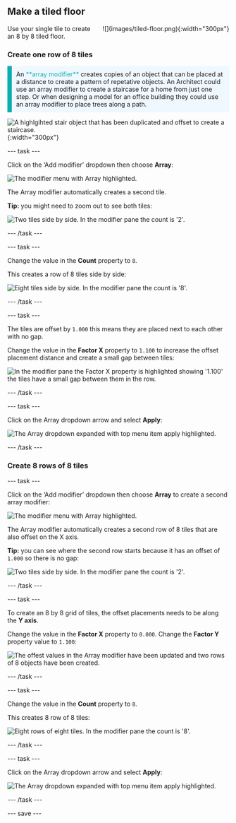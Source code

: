 ## Make a tiled floor

<div style="display: flex; flex-wrap: wrap">
<div style="flex-basis: 200px; flex-grow: 1; margin-right: 15px;">
Use your single tile to create an 8 by 8 tiled floor.
</div>
<div>
![](images/tiled-floor.png){:width="300px"}
</div>
</div>

### Create one row of 8 tiles

<p style="border-left: solid; border-width:10px; border-color: #0faeb0; background-color: aliceblue; padding: 10px;">
An <span style="color: #0faeb0">**array modifier**</span> creates copies of an object that can be placed at a distance to create a pattern of repetative objects. An Architect could use an array modifier to create a staircase for a home from just one step. Or when designing a model for an office building they could use an array modifier to place trees along a path.

![A highlgihted stair object that has been duplicated and offset to create a staircase.](images/stair-array.png){:width="300px"}

</p>

--- task ---

Click on the ‘Add modifier’ dropdown then choose **Array**:

![The modifier menu with Array highlighted.](images/array-modifier.png)

The Array modifier automatically creates a second tile.

**Tip:** you might need to zoom out to see both tiles:

![Two tiles side by side. In the modifier pane the count is '2'.](images/two-tiles.png)

--- /task ---

--- task ---

Change the value in the **Count** property to `8`. 

This creates a row of 8 tiles side by side:

![Eight tiles side by side. In the modifier pane the count is '8'.](images/eight-tiles.png)

--- /task ---

--- task ---

The tiles are offset by `1.000` this means they are placed next to each other with no gap. 

Change the value in the **Factor X** property to `1.100` to increase the offset placement distance and create a small gap between tiles:

![In the modifier pane the Factor X property is highlighted showing '1.100' the tiles have a small gap between them in the row.](images/offset-tiles.png)

--- /task ---

--- task ---

Click on the Array dropdown arrow and select **Apply**: 

![The Array dropdown expanded with top menu item `apply` highlighted.](images/apply-array1.png)

--- /task ---

### Create 8 rows of 8 tiles

--- task ---

Click on the ‘Add modifier’ dropdown then choose **Array** to create a second array modifier:

![The modifier menu with Array highlighted.](images/array-modifier.png)

The Array modifier automatically creates a second row of 8 tiles that are also offset on the X axis.

**Tip:** you can see where the second row starts because it has an offset of `1.000` so there is no gap:

![Two tiles side by side. In the modifier pane the count is '2'.](images/two-rows.png)

--- /task ---

--- task ---

To create an 8 by 8 grid of tiles, the offset placements needs to be along the **Y axis**. 

Change the value in the **Factor X** property to `0.000`. Change the **Factor Y** property value to `1.100`:

![The offest values in the Array modifier have been updated and two rows of 8 objects have been created.](images/offset-y.png)

--- /task ---

--- task ---

Change the value in the **Count** property to `8`. 

This creates 8 row of 8 tiles:

![Eight rows of eight tiles. In the modifier pane the count is '8'.](images/8by8tiles.png)

--- /task ---

--- task ---

Click on the Array dropdown arrow and select **Apply**: 

![The Array dropdown expanded with top menu item `apply` highlighted.](images/apply-array1.png)

--- /task ---

--- save ---